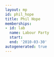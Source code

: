 ```yaml
---
layout: mp
id: phil_hope
title: Phil Hope
memberships:
- id: lab
  name: Labour Party
  start: 
  end: '2010-03-30'
autogenerated: true
---
```

